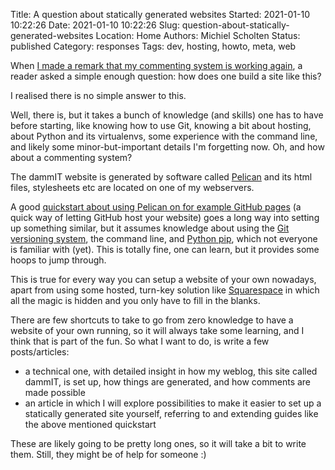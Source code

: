 Title: A question about statically generated websites
Started: 2021-01-10 10:22:26
Date: 2021-01-10 10:22:26
Slug: question-about-statically-generated-websites
Location: Home
Authors: Michiel Scholten
Status: published
Category: responses
Tags: dev, hosting, howto, meta, web

When [I made a remark that my commenting system is working again]({filename}isso-comments-are-up-again.md), a reader asked a simple enough question: how does one build a site like this?

I realised there is no simple answer to this.

Well, there is, but it takes a bunch of knowledge (and skills) one has to have before starting, like knowing how to use Git, knowing a bit about hosting, about Python and its virtualenvs, some experience with the command line, and likely some minor-but-important details I'm forgetting now. Oh, and how about a commenting system?

The dammIT website is generated by software called [Pelican](https://docs.getpelican.com/en/latest/) and its html files, stylesheets etc are located on one of my webservers.

A good [quickstart about using Pelican on for example GitHub pages](https://medium.com/@acalamea/step-by-step-guide-to-setup-a-web-site-using-pelican-and-gitpages-5de976ae44cb) (a quick way of letting GitHub host your website) goes a long way into setting up something similar, but it assumes knowledge about using the [Git versioning system](https://git-scm.com/book/en/v2/Getting-Started-About-Version-Control), the command line, and [Python pip](https://pypi.org/project/pip/), which not everyone is familiar with (yet). This is totally fine, one can learn, but it provides some hoops to jump through.

This is true for every way you can setup a website of your own nowadays, apart from using some hosted, turn-key solution like [Squarespace](https://www.squarespace.com/) in which all the magic is hidden and you only have to fill in the blanks.

There are few shortcuts to take to go from zero knowledge to have a website of your own running, so it will always take some learning, and I think that is part of the fun. So what I want to do, is write a few posts/articles:

- a technical one, with detailed insight in how my weblog, this site called dammIT, is set up, how things are generated, and how comments are made possible
- an article in which I will explore possibilities to make it easier to set up a statically generated site yourself, referring to and extending guides like the above mentioned quickstart

These are likely going to be pretty long ones, so it will take a bit to write them. Still, they might be of help for someone :)
